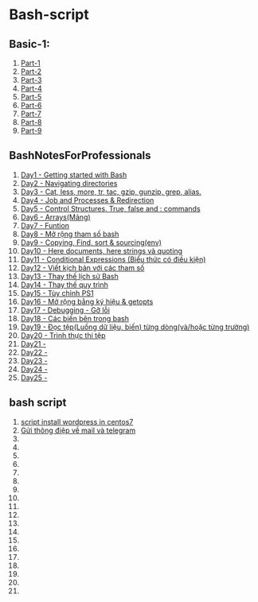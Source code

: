 # Bash-script
## Basic-1:
1. [Part-1 ](Docs/basic1/part1.md)
1. [Part-2](Docs/basic1/part2.md)
1. [Part-3](Docs/basic1/part3.md)
1. [Part-4](Docs/basic1/part4.md)
1. [Part-5](Docs/basic1/part5.md)
1. [Part-6](Docs/basic1/part6.md)
1. [Part-7](Docs/basic1/part7.md)
1. [Part-8](Docs/basic1/part8.md)
1. [Part-9](Docs/basic1/part9.md)
## BashNotesForProfessionals 
1. [Day1 - Getting started with Bash](Docs/BashNotes/Day1.md)
1. [Day2 - Navigating directories](Docs/BashNotes/Day2.md)
1. [Day3 - Cat, less, more, tr, tac, gzip, gunzip, grep, alias. ](Docs/BashNotes/Day3.md)
1. [Day4 - Job and Processes & Redirection ](Docs/BashNotes/Day4.md)
1. [Day5 - Control Structures. True, false and : commands](Docs/BashNotes/Day5.md)
1. [Day6 - Arrays(Mảng)](Docs/BashNotes/Day6.md)
1. [Day7 - Funtion](Docs/BashNotes/Day7.md)
1. [Day8 - Mở rộng tham số bash](Docs/BashNotes/Day8.md)
1. [Day9 - Copying, Find, sort & sourcing(env)](Docs/BashNotes/Day9.md)
1. [Day10 - Here documents, here strings và quoting](Docs/BashNotes/Day10.md)
1. [Day11 - Conditional Expressions (Biểu thức có điều kiện)](Docs/BashNotes/Day11.md)
1. [Day12 - Viết kịch bản với các tham số](Docs/BashNotes/Day12.md)
1. [Day13 - Thay thế lịch sử Bash](Docs/BashNotes/Day13.md)
1. [Day14 - Thay thế quy trình](Docs/BashNotes/Day14.md)
1. [Day15 - Tùy chỉnh PS1 ](Docs/BashNotes/Day15.md)
1. [Day16 - Mở rộng bằng ký hiệu & getopts](Docs/BashNotes/Day16.md)
1. [Day17 - Debugging - Gỡ lỗi ](Docs/BashNotes/Day17.md)
1. [Day18 - Các biến bên trong bash ](Docs/BashNotes/Day18.md)
1. [Day19 - Đọc tệp(Luồng dữ liệu, biến) từng dòng(và/hoặc từng trường)](Docs/BashNotes/Day19.md)
1. [Day20 - Trình thực thi tệp](Docs/BashNotes/Day20.md)
1. [Day21 - ](Docs/BashNotes/Day21.md)
1. [Day22 - ](Docs/BashNotes/Day22.md)
1. [Day23 - ](Docs/BashNotes/Day23.md)
1. [Day24 - ](Docs/BashNotes/Day24.md)
1. [Day25 -](Docs/BashNotes/Day25.md)

## bash script
1. [script install wordpress in centos7](Docs/script/wp-c7.sh)
1. [Gửi thông điệp về mail và telegram](Docs/script/sendmessage.md)
1. [](Docs/script/.md)
1. [](Docs/script/.md)
1. [](Docs/script/.md)
1. [](Docs/script/.md)
1. [](Docs/script/.md)
1. [](Docs/script/.md)
1. [](Docs/script/.md)
1. [](Docs/script/.md)
1. [](Docs/script/.md)
1. [](Docs/script/.md)
1. [](Docs/script/.md)
1. [](Docs/script/.md)
1. [](Docs/script/.md)
1. [](Docs/script/.md)
1. [](Docs/script/.md)
1. [](Docs/script/.md)
1. [](Docs/script/.md)
1. [](Docs/script/.md)
1. [](Docs/script/.md)
